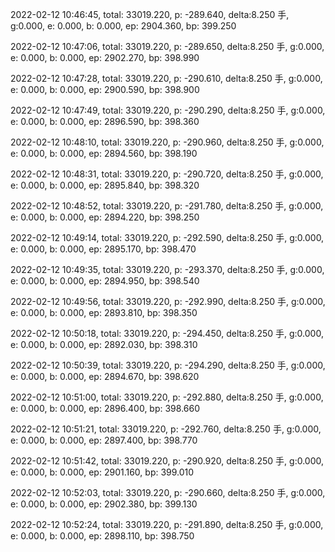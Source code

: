 2022-02-12 10:46:45, total: 33019.220, p: -289.640, delta:8.250 手, g:0.000, e: 0.000, b: 0.000, ep: 2904.360, bp: 399.250

2022-02-12 10:47:06, total: 33019.220, p: -289.650, delta:8.250 手, g:0.000, e: 0.000, b: 0.000, ep: 2902.270, bp: 398.990

2022-02-12 10:47:28, total: 33019.220, p: -290.610, delta:8.250 手, g:0.000, e: 0.000, b: 0.000, ep: 2900.590, bp: 398.900

2022-02-12 10:47:49, total: 33019.220, p: -290.290, delta:8.250 手, g:0.000, e: 0.000, b: 0.000, ep: 2896.590, bp: 398.360

2022-02-12 10:48:10, total: 33019.220, p: -290.960, delta:8.250 手, g:0.000, e: 0.000, b: 0.000, ep: 2894.560, bp: 398.190

2022-02-12 10:48:31, total: 33019.220, p: -290.720, delta:8.250 手, g:0.000, e: 0.000, b: 0.000, ep: 2895.840, bp: 398.320

2022-02-12 10:48:52, total: 33019.220, p: -291.780, delta:8.250 手, g:0.000, e: 0.000, b: 0.000, ep: 2894.220, bp: 398.250

2022-02-12 10:49:14, total: 33019.220, p: -292.590, delta:8.250 手, g:0.000, e: 0.000, b: 0.000, ep: 2895.170, bp: 398.470

2022-02-12 10:49:35, total: 33019.220, p: -293.370, delta:8.250 手, g:0.000, e: 0.000, b: 0.000, ep: 2894.950, bp: 398.540

2022-02-12 10:49:56, total: 33019.220, p: -292.990, delta:8.250 手, g:0.000, e: 0.000, b: 0.000, ep: 2893.810, bp: 398.350

2022-02-12 10:50:18, total: 33019.220, p: -294.450, delta:8.250 手, g:0.000, e: 0.000, b: 0.000, ep: 2892.030, bp: 398.310

2022-02-12 10:50:39, total: 33019.220, p: -294.290, delta:8.250 手, g:0.000, e: 0.000, b: 0.000, ep: 2894.670, bp: 398.620

2022-02-12 10:51:00, total: 33019.220, p: -292.880, delta:8.250 手, g:0.000, e: 0.000, b: 0.000, ep: 2896.400, bp: 398.660

2022-02-12 10:51:21, total: 33019.220, p: -292.760, delta:8.250 手, g:0.000, e: 0.000, b: 0.000, ep: 2897.400, bp: 398.770

2022-02-12 10:51:42, total: 33019.220, p: -290.920, delta:8.250 手, g:0.000, e: 0.000, b: 0.000, ep: 2901.160, bp: 399.010

2022-02-12 10:52:03, total: 33019.220, p: -290.660, delta:8.250 手, g:0.000, e: 0.000, b: 0.000, ep: 2902.380, bp: 399.130

2022-02-12 10:52:24, total: 33019.220, p: -291.890, delta:8.250 手, g:0.000, e: 0.000, b: 0.000, ep: 2898.110, bp: 398.750